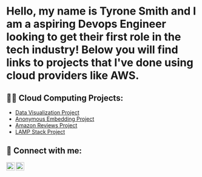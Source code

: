<h1>Hello, my name is Tyrone Smith and I am a aspiring Devops Engineer looking to get their first role in the tech industry! Below you will find links to projects that I've done using cloud providers like AWS.

<h2>👨‍💻 Cloud Computing Projects:</h2>

  - [Data Visualization Project](https://youtu.be/LwlZDfvq-vI)
  -  [Anonymous Embedding Project](https://youtu.be/7mr5xVljPQM)
  - [Amazon Reviews Project](https://youtu.be/6jdzj9msUGI)
  - [LAMP Stack Project](https://youtu.be/9ZX7do61HwA)




<h2> 🤳 Connect with me:</h2>

[<img align="left" alt="TyroneSmith | YouTube" width="22px" src="https://cdn.jsdelivr.net/npm/simple-icons@v3/icons/youtube.svg" />][youtube]
[<img align="left" alt="TyroneSmith | LinkedIn" width="22px" src="https://cdn.jsdelivr.net/npm/simple-icons@v3/icons/linkedin.svg" />][linkedin]


[youtube]: https://www.youtube.com/channel/UC0jFcIKqBR15CWFhONtSnXA
[linkedin]: https://linkedin.com/in/tyrone-smith-74b15a233/
